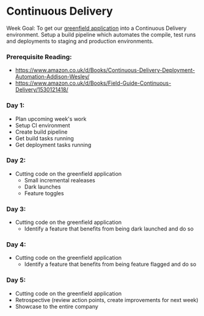 # Continuous Delivery

Week Goal: To get our [greenfield application](./application/brief.md) into a Continuous Delivery environment. Setup a build pipeline which automates the compile, test runs and deployments to staging and production environments.

### Prerequisite Reading:

* https://www.amazon.co.uk/d/Books/Continuous-Delivery-Deployment-Automation-Addison-Wesley/
* https://www.amazon.co.uk/d/Books/Field-Guide-Continuous-Delivery/1530121418/

### Day 1:
* Plan upcoming week's work
* Setup CI environment
* Create build pipeline
* Get build tasks running
* Get deployment tasks running

### Day 2:
* Cutting code on the greenfield application
  * Small incremental realeases
  * Dark launches
  * Feature toggles

### Day 3:
* Cutting code on the greenfield application
  * Identify a feature that benefits from being dark launched and do so

### Day 4:
* Cutting code on the greenfield application
  * Identify a feature that benefits from being feature flagged and do so

### Day 5:
* Cutting code on the greenfield application
* Retrospective (review action points, create improvements for next week)
* Showcase to the entire company
